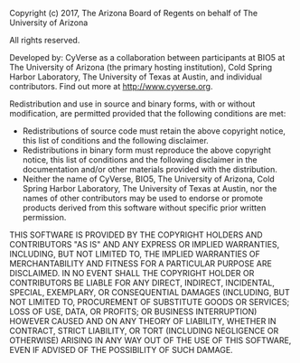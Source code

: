 Copyright (c) 2017, The Arizona Board of Regents on behalf of The University of
Arizona

All rights reserved.

Developed by: CyVerse as a collaboration between participants at BIO5 at The 
University of Arizona (the primary hosting institution), Cold Spring Harbor 
Laboratory, The University of Texas at Austin, and individual contributors. 
Find out more at http://www.cyverse.org.

Redistribution and use in source and binary forms, with or without modification, 
are permitted provided that the following conditions are met:

 * Redistributions of source code must retain the above copyright notice, this 
   list of conditions and the following disclaimer.
 * Redistributions in binary form must reproduce the above copyright notice, 
   this list of conditions and the following disclaimer in the documentation 
   and/or other materials provided with the distribution.
 * Neither the name of CyVerse, BIO5, The University of Arizona, Cold Spring 
   Harbor Laboratory, The University of Texas at Austin, nor the names of other 
   contributors may be used to endorse or promote products derived from this 
   software without specific prior written permission.

THIS SOFTWARE IS PROVIDED BY THE COPYRIGHT HOLDERS AND CONTRIBUTORS "AS IS" AND 
ANY EXPRESS OR IMPLIED WARRANTIES, INCLUDING, BUT NOT LIMITED TO, THE IMPLIED 
WARRANTIES OF MERCHANTABILITY AND FITNESS FOR A PARTICULAR PURPOSE ARE 
DISCLAIMED. IN NO EVENT SHALL THE COPYRIGHT HOLDER OR CONTRIBUTORS BE LIABLE FOR
ANY DIRECT, INDIRECT, INCIDENTAL, SPECIAL, EXEMPLARY, OR CONSEQUENTIAL DAMAGES 
(INCLUDING, BUT NOT LIMITED TO, PROCUREMENT OF SUBSTITUTE GOODS OR SERVICES; 
LOSS OF USE, DATA, OR PROFITS; OR BUSINESS INTERRUPTION) HOWEVER CAUSED AND ON 
ANY THEORY OF LIABILITY, WHETHER IN CONTRACT, STRICT LIABILITY, OR TORT 
(INCLUDING NEGLIGENCE OR OTHERWISE) ARISING IN ANY WAY OUT OF THE USE OF THIS 
SOFTWARE, EVEN IF ADVISED OF THE POSSIBILITY OF SUCH DAMAGE.
